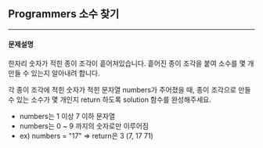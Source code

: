 ## Programmers 소수 찾기

---

#### 문제설명
한자리 숫자가 적힌 종이 조각이 흩어져있습니다. 흩어진 종이 조각을 붙여 소수를 몇 개 만들 수 있는지 알아내려 합니다.

각 종이 조각에 적힌 숫자가 적힌 문자열 numbers가 주어졌을 때, 종이 조각으로 만들 수 있는 소수가 몇 개인지 return 하도록 solution 함수를 완성해주세요.

- numbers는 1 이상 7 이하 문자열
- numbers는 0 ~ 9 까지의 숫자로만 이루어짐
- ex) numbers = "17" => return은 3 (7, 17 71)
